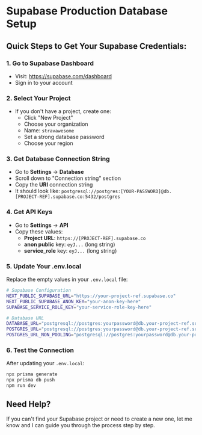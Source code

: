 # Supabase Production Database Setup

## Quick Steps to Get Your Supabase Credentials:

### 1. Go to Supabase Dashboard
- Visit: https://supabase.com/dashboard
- Sign in to your account

### 2. Select Your Project
- If you don't have a project, create one:
  - Click "New Project"
  - Choose your organization
  - Name: `stravawesome`
  - Set a strong database password
  - Choose your region

### 3. Get Database Connection String
- Go to **Settings** → **Database**
- Scroll down to "Connection string" section
- Copy the **URI** connection string
- It should look like: `postgresql://postgres:[YOUR-PASSWORD]@db.[PROJECT-REF].supabase.co:5432/postgres`

### 4. Get API Keys
- Go to **Settings** → **API**
- Copy these values:
  - **Project URL**: `https://[PROJECT-REF].supabase.co`
  - **anon public** key: `eyJ...` (long string)
  - **service_role** key: `eyJ...` (long string)

### 5. Update Your .env.local
Replace the empty values in your `.env.local` file:

```bash
# Supabase Configuration
NEXT_PUBLIC_SUPABASE_URL="https://your-project-ref.supabase.co"
NEXT_PUBLIC_SUPABASE_ANON_KEY="your-anon-key-here"
SUPABASE_SERVICE_ROLE_KEY="your-service-role-key-here"

# Database URL
DATABASE_URL="postgresql://postgres:yourpassword@db.your-project-ref.supabase.co:5432/postgres"
POSTGRES_URL="postgresql://postgres:yourpassword@db.your-project-ref.supabase.co:5432/postgres"
POSTGRES_URL_NON_POOLING="postgresql://postgres:yourpassword@db.your-project-ref.supabase.co:5432/postgres"
```

### 6. Test the Connection
After updating your `.env.local`:

```bash
npx prisma generate
npx prisma db push
npm run dev
```

## Need Help?
If you can't find your Supabase project or need to create a new one, let me know and I can guide you through the process step by step.